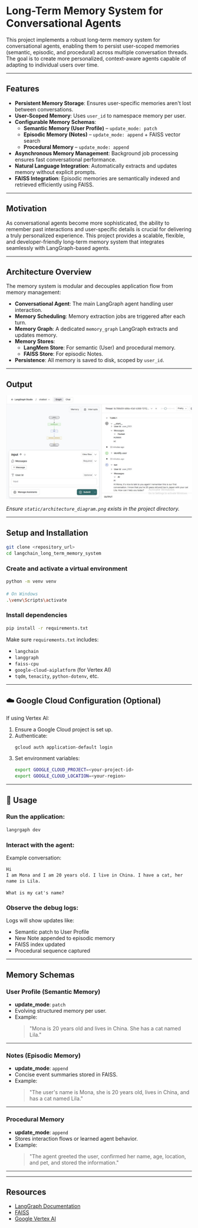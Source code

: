 # Long-Term Memory System for Conversational Agents

This project implements a robust long-term memory system for conversational agents, enabling them to persist user-scoped memories (semantic, episodic, and procedural) across multiple conversation threads. The goal is to create more personalized, context-aware agents capable of adapting to individual users over time.

---

## Features

- **Persistent Memory Storage**: Ensures user-specific memories aren't lost between conversations.
- **User-Scoped Memory**: Uses `user_id` to namespace memory per user.
- **Configurable Memory Schemas**:
  - **Semantic Memory (User Profile)** – `update_mode: patch`
  - **Episodic Memory (Notes)** – `update_mode: append` + FAISS vector search
  - **Procedural Memory** – `update_mode: append`
- **Asynchronous Memory Management**: Background job processing ensures fast conversational performance.
- **Natural Language Integration**: Automatically extracts and updates memory without explicit prompts.
- **FAISS Integration**: Episodic memories are semantically indexed and retrieved efficiently using FAISS.

---

## Motivation

As conversational agents become more sophisticated, the ability to remember past interactions and user-specific details is crucial for delivering a truly personalized experience. This project provides a scalable, flexible, and developer-friendly long-term memory system that integrates seamlessly with LangGraph-based agents.

---

## Architecture Overview

The memory system is modular and decouples application flow from memory management:

- **Conversational Agent**: The main LangGraph agent handling user interaction.
- **Memory Scheduling**: Memory extraction jobs are triggered after each turn.
- **Memory Graph**: A dedicated `memory_graph` LangGraph extracts and updates memory.
- **Memory Stores**:
  - **LangMem Store**: For semantic (User) and procedural memory.
  - **FAISS Store**: For episodic Notes.
- **Persistence**: All memory is saved to disk, scoped by `user_id`.

---

## Output

![Overview](static/output.JPG)

*Ensure `static/architecture_diagram.png` exists in the project directory.*

---

## Setup and Installation

```bash
git clone <repository_url>
cd langchain_long_term_memory_system
```

### Create and activate a virtual environment

```bash
python -m venv venv

# On Windows
.\venv\Scripts\activate

```

### Install dependencies

```bash
pip install -r requirements.txt
```

Make sure `requirements.txt` includes:
- `langchain`
- `langgraph`
- `faiss-cpu`
- `google-cloud-aiplatform` (for Vertex AI)
- `tqdm`, `tenacity`, `python-dotenv`, etc.

---

## ☁️ Google Cloud Configuration (Optional)

If using Vertex AI:
1. Ensure a Google Cloud project is set up.
2. Authenticate:
   ```bash
   gcloud auth application-default login
   ```
3. Set environment variables:
   ```bash
   export GOOGLE_CLOUD_PROJECT=<your-project-id>
   export GOOGLE_CLOUD_LOCATION=<your-region>
   ```

---

## 🧪 Usage

### Run the application:

```bash
langrgaph dev
```

### Interact with the agent:

Example conversation:
```text
Hi
I am Mona and I am 20 years old. I live in China. I have a cat, her name is Lila.

What is my cat's name?
```

### Observe the debug logs:

Logs will show updates like:
- Semantic patch to User Profile
- New Note appended to episodic memory
- FAISS index updated
- Procedural sequence captured

---

## Memory Schemas

### User Profile (Semantic Memory)
- **update_mode**: `patch`
- Evolving structured memory per user.
- Example:
  > "Mona is 20 years old and lives in China. She has a cat named Lila."

---

### Notes (Episodic Memory)
- **update_mode**: `append`
- Concise event summaries stored in FAISS.
- Example:
  > "The user's name is Mona, she is 20 years old, lives in China, and has a cat named Lila."

---

### Procedural Memory
- **update_mode**: `append`
- Stores interaction flows or learned agent behavior.
- Example:
  > "The agent greeted the user, confirmed her name, age, location, and pet, and stored the information."

---

---

## Resources

- [LangGraph Documentation](https://docs.langgraph.dev/)
- [FAISS](https://github.com/facebookresearch/faiss)
- [Google Vertex AI](https://cloud.google.com/vertex-ai)

